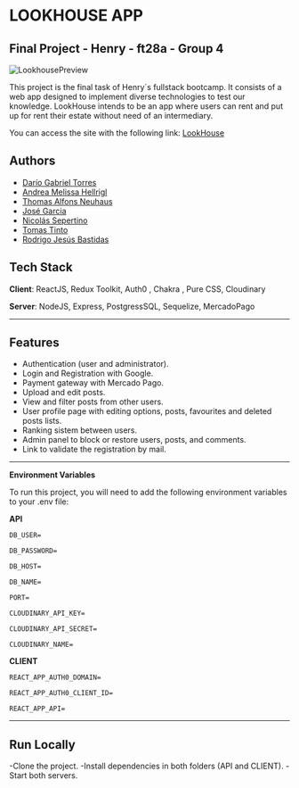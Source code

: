 # LOOKHOUSE APP
## Final Project - Henry - ft28a - Group 4

![LookhousePreview](https://user-images.githubusercontent.com/91290739/194177651-51420a99-d437-4207-8535-db34e9a2545e.PNG)

This project is the final task of Henry´s fullstack bootcamp. It consists of a web app designed to implement diverse technologies to test our knowledge.
LookHouse intends to be an app where users can rent and put up for rent their estate without need of an intermediary.

You can access the site with the following link: [LookHouse](https://look-house.vercel.app/)


## Authors
- [Darío Gabriel Torres](https://www.linkedin.com/in/dario-gabriel-torres-576a3561/)
- [Andrea Melissa Hellrigl](https://www.linkedin.com/in/melissa-hellrigl-908441134/)
- [Thomas Alfons Neuhaus](https://www.linkedin.com/in/thom-neuhaus-62899923b/)
- [José Garcia](https://www.linkedin.com/in/jose-garcia-025766241/)
- [Nicolás Sepertino](https://www.linkedin.com/in/nicolassepertino/)
- [Tomas Tinto](https://www.linkedin.com/in/tomas-tinto-320a85236/)
- [Rodrigo Jesús Bastidas]()

## Tech Stack
**Client**: ReactJS, Redux Toolkit, Auth0 , Chakra , Pure CSS, Cloudinary

**Server**: NodeJS, Express, PostgressSQL, Sequelize, MercadoPago

---

## Features
- Authentication (user and administrator).
- Login and Registration with Google.
- Payment gateway with Mercado Pago.
- Upload and edit posts.
- View and filter posts from other users.
- User profile page with editing options, posts, favourites and deleted posts lists.
- Ranking sistem between users.
- Admin panel to block or restore users, posts, and comments.
- Link to validate the registration by mail.

---

**Environment Variables**

To run this project, you will need to add the following environment variables to your .env file:

**API**

`DB_USER=`

`DB_PASSWORD=`

`DB_HOST=`

`DB_NAME=`

`PORT=`

`CLOUDINARY_API_KEY=`

`CLOUDINARY_API_SECRET=`

`CLOUDINARY_NAME=`


**CLIENT**

`REACT_APP_AUTH0_DOMAIN=`

`REACT_APP_AUTH0_CLIENT_ID=`

`REACT_APP_API=`

---

## Run Locally

-Clone the project.
-Install dependencies in both folders (API and CLIENT).
-Start both servers.
